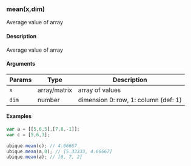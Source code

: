 ### mean(x,dim)

Average value of array


#### Description

Average value of array  



#### Arguments

|Params|Type|Description
|---------|----|-----------
|`x` | array/matrix | array of values
|`dim` | number | dimension 0: row, 1: column (def: 1)


#### Examples

```js
var a = [[5,6,5],[7,8,-1]];
var c = [5,6,3];

ubique.mean(c); // 4.66667
ubique.mean(a,0); // [5.33333, 4.66667]
ubique.mean(a); // [6, 7, 2]
```

